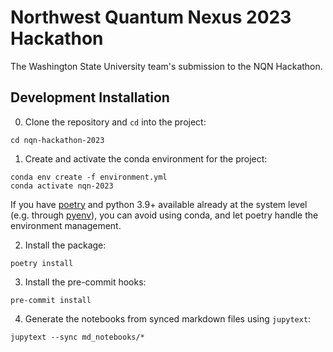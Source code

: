 # Northwest Quantum Nexus 2023 Hackathon

The Washington State University team's submission to the NQN Hackathon.


## Development Installation

0. Clone the repository and `cd` into the project:
```
cd nqn-hackathon-2023
```

1. Create and activate the conda environment for the project:
```
conda env create -f environment.yml
conda activate nqn-2023
```
If you have [poetry](https://python-poetry.org) and python 3.9+ available already at the system level (e.g. through [pyenv](https://github.com/pyenv/pyenv)), you can avoid using conda, and let poetry handle the environment management.

2. Install the package:
```
poetry install
```

3. Install the pre-commit hooks:
```
pre-commit install
```

4. Generate the notebooks from synced markdown files using `jupytext`:
```
jupytext --sync md_notebooks/*
```

